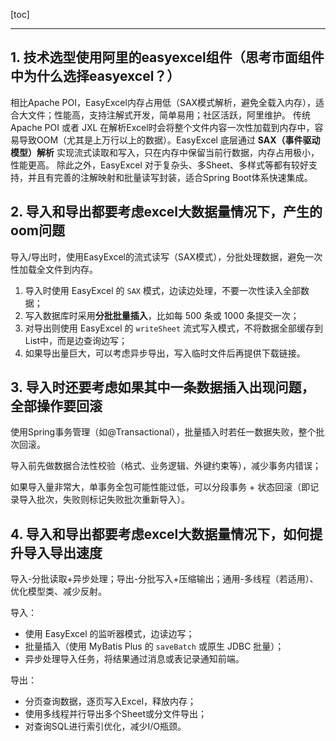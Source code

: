 

[toc]

---

## 1. 技术选型使用阿里的easyexcel组件（思考市面组件中为什么选择easyexcel？）

相比Apache POI，EasyExcel内存占用低（SAX模式解析，避免全载入内存），适合大文件；性能高，支持注解式开发，简单易用；社区活跃，阿里维护。
传统 Apache POI 或者 JXL 在解析Excel时会将整个文件内容一次性加载到内存中，容易导致OOM（尤其是上万行以上的数据）。EasyExcel 底层通过 **SAX（事件驱动模型）解析** 实现流式读取和写入，只在内存中保留当前行数据，内存占用极小，性能更高。
 除此之外，EasyExcel 对于复杂头、多Sheet、多样式等都有较好支持，并且有完善的注解映射和批量读写封装，适合Spring Boot体系快速集成。



## 2. 导入和导出都要考虑excel大数据量情况下，产生的oom问题

导入/导出时，使用EasyExcel的流式读写（SAX模式），分批处理数据，避免一次性加载全文件到内存。

1. 导入时使用 EasyExcel 的 `SAX` 模式，边读边处理，不要一次性读入全部数据；
2. 写入数据库时采用**分批批量插入**，比如每 500 条或 1000 条提交一次；
3. 对导出则使用 EasyExcel 的 `writeSheet` 流式写入模式，不将数据全部缓存到List中，而是边查询边写；
4. 如果导出量巨大，可以考虑异步导出，写入临时文件后再提供下载链接。



## 3. 导入时还要考虑如果其中一条数据插入出现问题，全部操作要回滚

使用Spring事务管理（如@Transactional），批量插入时若任一数据失败，整个批次回滚。

导入前先做数据合法性校验（格式、业务逻辑、外键约束等），减少事务内错误；

如果导入量非常大，单事务全包可能性能过低，可以分段事务 + 状态回滚（即记录导入批次，失败则标记失败批次重新导入）。



## 4. 导入和导出都要考虑excel大数据量情况下，如何提升导入导出速度

导入-分批读取+异步处理；导出-分批写入+压缩输出；通用-多线程（若适用）、优化模型类、减少反射。

导入：

- 使用 EasyExcel 的监听器模式，边读边写；
- 批量插入（使用 MyBatis Plus 的 `saveBatch` 或原生 JDBC 批量）；
- 异步处理导入任务，将结果通过消息或表记录通知前端。

导出：

- 分页查询数据，逐页写入Excel，释放内存；
- 使用多线程并行导出多个Sheet或分文件导出；
- 对查询SQL进行索引优化，减少I/O瓶颈。